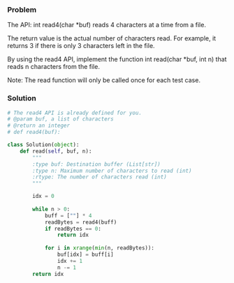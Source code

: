 ### Problem
The API: int read4(char *buf) reads 4 characters at a time from a file.

The return value is the actual number of characters read. For example, it returns 3 if there is only 3 characters left in the file.

By using the read4 API, implement the function int read(char *buf, int n) that reads n characters from the file.

Note:
The read function will only be called once for each test case.
### Solution
```python
# The read4 API is already defined for you.
# @param buf, a list of characters
# @return an integer
# def read4(buf):

class Solution(object):
    def read(self, buf, n):
        """
        :type buf: Destination buffer (List[str])
        :type n: Maximum number of characters to read (int)
        :rtype: The number of characters read (int)
        """

        idx = 0
        
        while n > 0:
            buff = [""] * 4
            readBytes = read4(buff)
            if readBytes == 0:
                return idx
            
            for i in xrange(min(n, readBytes)):
                buf[idx] = buff[i]
                idx += 1
                n -= 1
        return idx

```